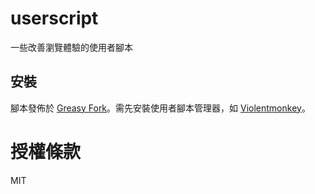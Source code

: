 # userscript

一些改善瀏覽體驗的使用者腳本

## 安裝

腳本發佈於 [Greasy Fork](https://greasyfork.org/zh-TW/users/79288-jlhg)。需先安裝使用者腳本管理器，如 [Violentmonkey](https://violentmonkey.github.io/)。

# 授權條款

MIT
